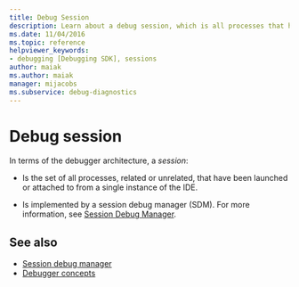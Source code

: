 ```yaml
---
title: Debug Session
description: Learn about a debug session, which is all processes that have been launched or attached to from a single instance of the IDE.
ms.date: 11/04/2016
ms.topic: reference
helpviewer_keywords:
- debugging [Debugging SDK], sessions
author: maiak
ms.author: maiak
manager: mijacobs
ms.subservice: debug-diagnostics
---
```

# Debug session

In terms of the debugger architecture, a *session*:

- Is the set of all processes, related or unrelated, that have been launched or attached to from a single instance of the IDE.

- Is implemented by a session debug manager (SDM). For more information, see [Session Debug Manager](../../extensibility/debugger/session-debug-manager.md).

## See also
- [Session debug manager](../../extensibility/debugger/session-debug-manager.md)
- [Debugger concepts](../../extensibility/debugger/debugger-concepts.md)
